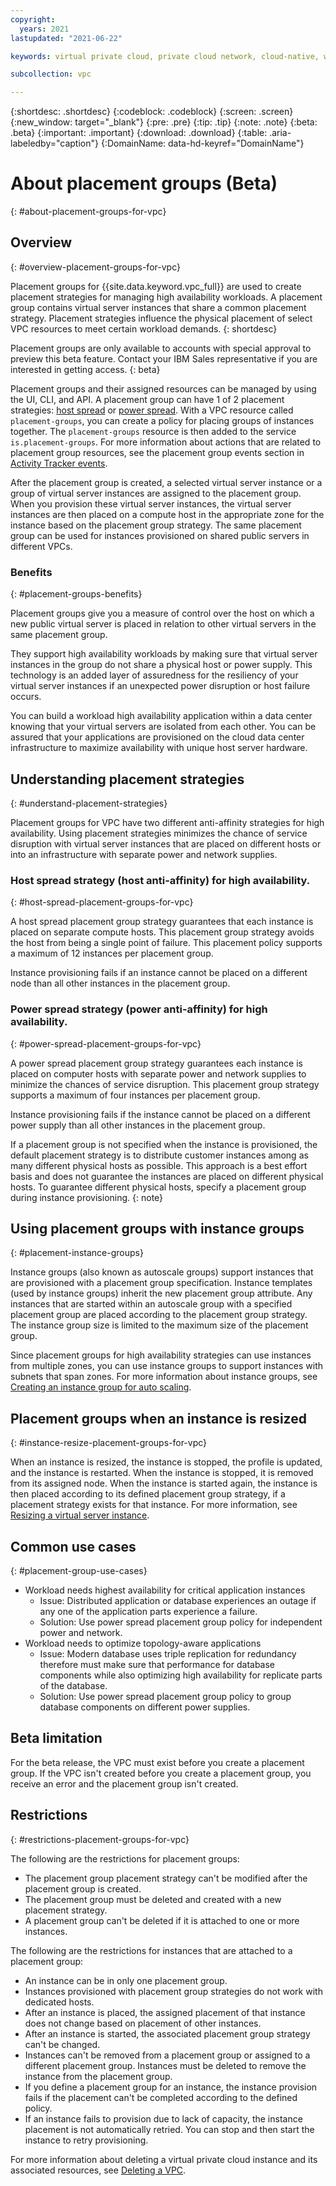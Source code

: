 ```yaml
---
copyright:
  years: 2021
lastupdated: "2021-06-22"

keywords: virtual private cloud, private cloud network, cloud-native, workloads, high availability, generation 2, placement group, host spread, power spread

subcollection: vpc

---
```


{:shortdesc: .shortdesc}
{:codeblock: .codeblock}
{:screen: .screen}
{:new_window: target="_blank"}
{:pre: .pre}
{:tip: .tip}
{:note: .note}
{:beta: .beta}
{:important: .important}
{:download: .download}
{:table: .aria-labeledby="caption"}
{:DomainName: data-hd-keyref="DomainName"}

# About placement groups (Beta)
{: #about-placement-groups-for-vpc}

## Overview
{: #overview-placement-groups-for-vpc}

Placement groups for {{site.data.keyword.vpc_full}} are used to create placement strategies for managing high availability workloads. A placement group contains virtual server instances that share a common placement strategy. Placement strategies influence the physical placement of select VPC resources to meet certain workload demands. 
{: shortdesc}

Placement groups are only available to accounts with special approval to preview this beta feature. Contact your IBM Sales representative if you are interested in getting access.
{: beta}

Placement groups and their assigned resources can be managed by using the UI, CLI, and API. A placement group can have 1 of 2 placement strategies: [host spread](#host-spread-placement-groups-for-vpc) or [power spread](#power-spread-placement-groups-for-vpc). With a VPC resource called `placement-groups`, you can create a policy for placing groups of instances together. The `placement-groups` resource is then added to the service `is.placement-groups`. For more information about actions that are related to placement group resources, see the placement group events section in [Activity Tracker events](/docs/vpc?topic=vpc-at-events#events-placement-group).

After the placement group is created, a selected virtual server instance or a group of virtual server instances are assigned to the placement group. When you provision these virtual server instances, the virtual server instances are then placed on a compute host in the appropriate zone for the instance based on the placement group strategy. The same placement group can be used for instances provisioned on shared public servers in different VPCs.

### Benefits
{: #placement-groups-benefits}

Placement groups give you a measure of control over the host on which a new public virtual server is placed in relation to other virtual servers in the same placement group. 

They support high availability workloads by making sure that virtual server instances in the group do not share a physical host or power supply. This technology is an added layer of assuredness for the resiliency of your virtual server instances if an unexpected power disruption or host failure occurs.  

You can build a workload high availability application within a data center knowing that your virtual servers are isolated from each other. You can be assured that your applications are provisioned on the cloud data center infrastructure to maximize availability with unique host server hardware. 

## Understanding placement strategies
{: #understand-placement-strategies}

Placement groups for VPC have two different anti-affinity strategies for high availability. Using placement strategies minimizes the chance of service disruption with virtual server instances that are placed on different hosts or into an infrastructure with separate power and network supplies.

### Host spread strategy (host anti-affinity) for high availability.
{: #host-spread-placement-groups-for-vpc}

A host spread placement group strategy guarantees that each instance is placed on separate compute hosts. This placement group strategy avoids the host from being a single point of failure. This placement policy supports a maximum of 12 instances per placement group.

Instance provisioning fails if an instance cannot be placed on a different node than all other instances in the placement group.

### Power spread strategy (power anti-affinity) for high availability.
{: #power-spread-placement-groups-for-vpc}

A power spread placement group strategy guarantees each instance is placed on computer hosts with separate power and network supplies to minimize the chances of service disruption. This placement group strategy supports a maximum of four instances per placement group.

Instance provisioning fails if the instance cannot be placed on a different power supply than all other instances in the placement group.

If a placement group is not specified when the instance is provisioned, the default placement strategy is to distribute customer instances among as many different physical hosts as possible. This approach is a best effort basis and does not guarantee the instances are placed on different physical hosts. To guarantee different physical hosts, specify a placement group during instance provisioning.
{: note}

## Using placement groups with instance groups
{: #placement-instance-groups}

Instance groups (also known as autoscale groups) support instances that are provisioned with a placement group specification. Instance templates (used by instance groups) inherit the new placement group attribute. Any instances that are started within an autoscale group with a specified placement group are placed according to the placement group strategy. The instance group size is limited to the maximum size of the placement group.

Since placement groups for high availability strategies can use instances from multiple zones, you can use instance groups to support instances with subnets that span zones. For more information about instance groups, see [Creating an instance group for auto scaling](/docs/vpc?topic=vpc-creating-auto-scale-instance-group).

## Placement groups when an instance is resized
{: #instance-resize-placement-groups-for-vpc}

When an instance is resized, the instance is stopped, the profile is updated, and the instance is restarted. When the instance is stopped, it is removed from its assigned node. When the instance is started again, the instance is then placed according to its defined placement group strategy, if a placement strategy exists for that instance. For more information, see [Resizing a virtual server instance](docs/vpc?topic=vpc-resizing-an-instance).

## Common use cases
{: #placement-group-use-cases}

* Workload needs highest availability for critical application instances
   * Issue: Distributed application or database experiences an outage if any one of the application parts experience a failure.
   * Solution: Use power spread placement group policy for independent power and network.
* Workload needs to optimize topology-aware applications
   * Issue: Modern database uses triple replication for redundancy therefore must make sure that performance for database components while also optimizing high availability for replicate parts of the database.
   * Solution: Use power spread placement group policy to group database components on different power supplies.
   
## Beta limitation

For the beta release, the VPC must exist before you create a placement group. If the VPC isn't created before you create a placement group, you receive an error and the placement group isn't created.

## Restrictions
{: #restrictions-placement-groups-for-vpc}

The following are the restrictions for placement groups:

- The placement group placement strategy can't be modified after the placement group is created. 
- The placement group must be deleted and created with a new placement strategy.
- A placement group can't be deleted if it is attached to one or more instances.

The following are the restrictions for instances that are attached to a placement group:

- An instance can be in only one placement group.
- Instances provisioned with placement group strategies do not work with dedicated hosts. 
- After an instance is placed, the assigned placement of that instance does not change based on placement of other instances.
- After an instance is started, the associated placement group strategy can't be changed.
- Instances can't be removed from a placement group or assigned to a different placement group. Instances must be deleted to remove the instance from the placement group.
- If you define a placement group for an instance, the instance provision fails if the placement can't be completed according to the defined policy.
- If an instance fails to provision due to lack of capacity, the instance placement is not automatically retried. You can stop and then start the instance to retry provisioning.

For more information about deleting a virtual private cloud instance and its associated resources, see [Deleting a VPC](/docs/vpc?topic=vpc-deleting).

